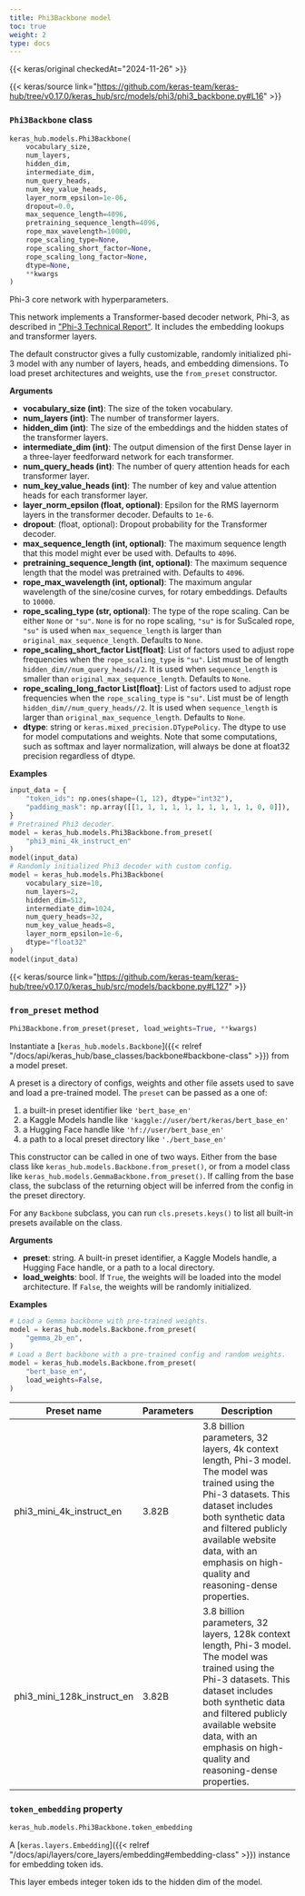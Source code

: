 ```yaml
---
title: Phi3Backbone model
toc: true
weight: 2
type: docs
---
```


{{< keras/original checkedAt="2024-11-26" >}}

{{< keras/source link="https://github.com/keras-team/keras-hub/tree/v0.17.0/keras_hub/src/models/phi3/phi3_backbone.py#L16" >}}

### `Phi3Backbone` class

```python
keras_hub.models.Phi3Backbone(
    vocabulary_size,
    num_layers,
    hidden_dim,
    intermediate_dim,
    num_query_heads,
    num_key_value_heads,
    layer_norm_epsilon=1e-06,
    dropout=0.0,
    max_sequence_length=4096,
    pretraining_sequence_length=4096,
    rope_max_wavelength=10000,
    rope_scaling_type=None,
    rope_scaling_short_factor=None,
    rope_scaling_long_factor=None,
    dtype=None,
    **kwargs
)
```

Phi-3 core network with hyperparameters.

This network implements a Transformer-based decoder network,
Phi-3, as described in ["Phi-3 Technical Report"](https://arxiv.org/pdf/2404.14219.pdf).
It includes the embedding lookups and transformer layers.

The default constructor gives a fully customizable, randomly initialized
phi-3 model with any number of layers, heads, and embedding
dimensions. To load preset architectures and weights, use the `from_preset`
constructor.

**Arguments**

- **vocabulary_size (int)**: The size of the token vocabulary.
- **num_layers (int)**: The number of transformer layers.
- **hidden_dim (int)**: The size of the embeddings and the hidden states of
  the transformer layers.
- **intermediate_dim (int)**: The output dimension of the first Dense layer in
  a three-layer feedforward network for each transformer.
- **num_query_heads (int)**: The number of query attention heads for each
  transformer layer.
- **num_key_value_heads (int)**: The number of key and value attention heads
  for each transformer layer.
- **layer_norm_epsilon (float, optional)**: Epsilon for the RMS layernorm
  layers in the transformer decoder. Defaults to `1e-6`.
- **dropout**: (float, optional): Dropout probability for the Transformer
  decoder.
- **max_sequence_length (int, optional)**: The maximum sequence length
  that this model might ever be used with. Defaults to `4096`.
- **pretraining_sequence_length (int, optional)**: The maximum sequence length
  that the model was pretrained with. Defaults to `4096`.
- **rope_max_wavelength (int, optional)**: The maximum angular wavelength of
  the sine/cosine curves, for rotary embeddings. Defaults to `10000`.
- **rope_scaling_type (str, optional)**: The type of the rope scaling. Can be
  either `None` or `"su"`. `None` is for no rope scaling, `"su"` is
  for SuScaled rope, `"su"` is used when `max_sequence_length` is
  larger than `original_max_sequence_length`. Defaults to `None`.
- **rope_scaling_short_factor List[float]**: List of factors used to adjust
  rope frequencies when the `rope_scaling_type` is `"su"`. List must
  be of length `hidden_dim//num_query_heads//2`. It is used when
  `sequence_length` is smaller than `original_max_sequence_length`.
  Defaults to `None`.
- **rope_scaling_long_factor List[float]**: List of factors used to adjust
  rope frequencies when the `rope_scaling_type` is `"su"`. List must
  be of length `hidden_dim//num_query_heads//2`. It is used when
  `sequence_length` is larger than `original_max_sequence_length`.
  Defaults to `None`.
- **dtype**: string or `keras.mixed_precision.DTypePolicy`. The dtype to use
  for model computations and weights. Note that some computations,
  such as softmax and layer normalization, will always be done at
  float32 precision regardless of dtype.

**Examples**

```python
input_data = {
    "token_ids": np.ones(shape=(1, 12), dtype="int32"),
    "padding_mask": np.array([[1, 1, 1, 1, 1, 1, 1, 1, 1, 1, 0, 0]]),
}
# Pretrained Phi3 decoder.
model = keras_hub.models.Phi3Backbone.from_preset(
    "phi3_mini_4k_instruct_en"
)
model(input_data)
# Randomly initialized Phi3 decoder with custom config.
model = keras_hub.models.Phi3Backbone(
    vocabulary_size=10,
    num_layers=2,
    hidden_dim=512,
    intermediate_dim=1024,
    num_query_heads=32,
    num_key_value_heads=8,
    layer_norm_epsilon=1e-6,
    dtype="float32"
)
model(input_data)
```

{{< keras/source link="https://github.com/keras-team/keras-hub/tree/v0.17.0/keras_hub/src/models/backbone.py#L127" >}}

### `from_preset` method

```python
Phi3Backbone.from_preset(preset, load_weights=True, **kwargs)
```

Instantiate a [`keras_hub.models.Backbone`]({{< relref "/docs/api/keras_hub/base_classes/backbone#backbone-class" >}}) from a model preset.

A preset is a directory of configs, weights and other file assets used
to save and load a pre-trained model. The `preset` can be passed as a
one of:

1. a built-in preset identifier like `'bert_base_en'`
2. a Kaggle Models handle like `'kaggle://user/bert/keras/bert_base_en'`
3. a Hugging Face handle like `'hf://user/bert_base_en'`
4. a path to a local preset directory like `'./bert_base_en'`

This constructor can be called in one of two ways. Either from the base
class like `keras_hub.models.Backbone.from_preset()`, or from
a model class like `keras_hub.models.GemmaBackbone.from_preset()`.
If calling from the base class, the subclass of the returning object
will be inferred from the config in the preset directory.

For any `Backbone` subclass, you can run `cls.presets.keys()` to list
all built-in presets available on the class.

**Arguments**

- **preset**: string. A built-in preset identifier, a Kaggle Models
  handle, a Hugging Face handle, or a path to a local directory.
- **load_weights**: bool. If `True`, the weights will be loaded into the
  model architecture. If `False`, the weights will be randomly
  initialized.

**Examples**

```python
# Load a Gemma backbone with pre-trained weights.
model = keras_hub.models.Backbone.from_preset(
    "gemma_2b_en",
)
# Load a Bert backbone with a pre-trained config and random weights.
model = keras_hub.models.Backbone.from_preset(
    "bert_base_en",
    load_weights=False,
)
```

| Preset name                | Parameters | Description                                                                                                                                                                                                                                                                   |
| -------------------------- | ---------- | ----------------------------------------------------------------------------------------------------------------------------------------------------------------------------------------------------------------------------------------------------------------------------- |
| phi3_mini_4k_instruct_en   | 3.82B      | 3.8 billion parameters, 32 layers, 4k context length, Phi-3 model. The model was trained using the Phi-3 datasets. This dataset includes both synthetic data and filtered publicly available website data, with an emphasis on high-quality and reasoning-dense properties.   |
| phi3_mini_128k_instruct_en | 3.82B      | 3.8 billion parameters, 32 layers, 128k context length, Phi-3 model. The model was trained using the Phi-3 datasets. This dataset includes both synthetic data and filtered publicly available website data, with an emphasis on high-quality and reasoning-dense properties. |

### `token_embedding` property

```python
keras_hub.models.Phi3Backbone.token_embedding
```

A [`keras.layers.Embedding`]({{< relref "/docs/api/layers/core_layers/embedding#embedding-class" >}}) instance for embedding token ids.

This layer embeds integer token ids to the hidden dim of the model.
